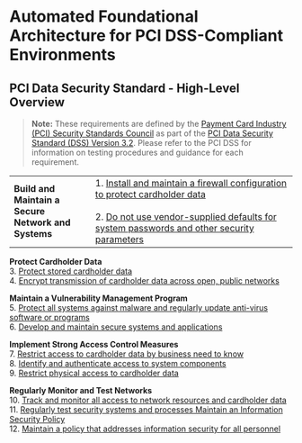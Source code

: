# Automated Foundational Architecture for PCI DSS-Compliant Environments  

## PCI Data Security Standard - High-Level Overview

> **Note:** These requirements are defined by the [Payment Card Industry (PCI) Security Standards Council](https://www.pcisecuritystandards.org/pci_security/) as part of the [PCI Data Security Standard (DSS) Version 3.2](https://www.pcisecuritystandards.org/document_library?category=pcidss&document=pci_dss). Please refer to the PCI DSS for information on testing procedures and guidance for each requirement.

|   |   |
|---|---|
| **Build and Maintain a Secure<br/>Network and Systems** | 1. [Install and maintain a firewall configuration to protect cardholder data](./pci-req1.md)<br/><br/> 2. [Do not use vendor-supplied defaults for system passwords and other security parameters](./pci-req2.md) |  

**Protect Cardholder Data**  
  3. [Protect stored cardholder data](./pci-req3.md)  
  4. [Encrypt transmission of cardholder data across open, public networks](./pci-req4.md)  

**Maintain a Vulnerability Management Program**  
  5. [Protect all systems against malware and regularly update anti-virus software or programs](./pci-req5.md)  
  6. [Develop and maintain secure systems and applications](./pci-req6.md)  

**Implement Strong Access Control Measures**  
  7. [Restrict access to cardholder data by business need to know](./pci-req7.md)  
  8. [Identify and authenticate access to system components](./pci-req8.md)  
  9. [Restrict physical access to cardholder data](./pci-req9.md)  

**Regularly Monitor and Test Networks**  
  10. [Track and monitor all access to network resources and cardholder data](./pci-req10.md)  
  11. [Regularly test security systems and processes Maintain an Information Security Policy](./pci-req11.md)  
  12. [Maintain a policy that addresses information security for all personnel](./pci-req12.md)  

